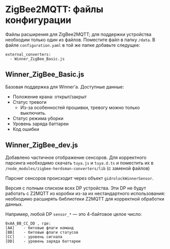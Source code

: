 # ZigBee2MQTT: файлы конфигурации
Файлы расширения для ZigBee2MQTT; для поддержки устройства необходим только один из файлов. 
Поместите файл в папку `/data`. В файле `configuration.yaml` в той же папке добавьте следущее:
```
external_converters:
  - Winner_ZigBee_Basic.js
```

## Winner_ZigBee_Basic.js
Базовая поддержка для Winner'а. Доступные данные:
- Положение крана: открыт/закрыт
- Статус тревоги
  - Из-за особенностей прошивки, тревогу можно только выключить.
- Статус режима уборки
- Уровень заряда баттареи
- Код ошибки

## Winner_ZigBee_dev.js
Добавлено частичное отображение сенсоров. Для корректного парсинга необходимо скачать `tuya.js` и `tuya.d.ts` и поместить их в `/node_modules/zigbee-herdsman-converters/lib` (с заменой файлов)

Парсниг сенсоров происходит через объект `gidrolockWinnerSensor`.

Версия с полным списком всех DP устройства. Эти DP не будут работать с Z2MQTT из коробки из-за их нестандартного использования: необходимо расширять библиотеки Z2MQTT для корректной обработки данных.

Например, любой DP `sensor_*` — это 4-байтовое целое число:
```
0xAA_BB_CC_DD , где:
[AA]    - битовые флаги команд
[BB]    - битовые флаги статусов
[CC]    - уровень сигнала
[DD]    - уровень заряда баттареи
```
